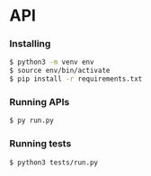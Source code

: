 # API

### Installing

```bash
$ python3 -m venv env
$ source env/bin/activate
$ pip install -r requirements.txt
```

### Running APIs

```bash
$ py run.py
```

### Running tests

```bash
$ python3 tests/run.py
```
